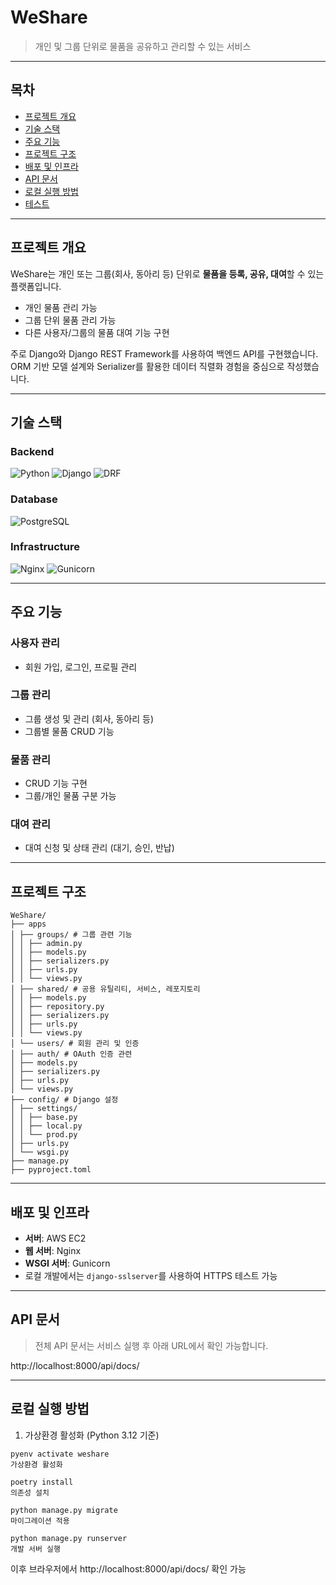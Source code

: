# WeShare

> 개인 및 그룹 단위로 물품을 공유하고 관리할 수 있는 서비스

---

## 목차
- [프로젝트 개요](#프로젝트-개요)
- [기술 스택](#기술-스택)
- [주요 기능](#주요-기능)
- [프로젝트 구조](#프로젝트-구조)
- [배포 및 인프라](#배포-및-인프라)
- [API 문서](#api-문서)
- [로컬 실행 방법](#로컬-실행-방법)
- [테스트](#테스트)

---

## 프로젝트 개요

WeShare는 개인 또는 그룹(회사, 동아리 등) 단위로 **물품을 등록, 공유, 대여**할 수 있는 플랫폼입니다.  
- 개인 물품 관리 가능  
- 그룹 단위 물품 관리 가능  
- 다른 사용자/그룹의 물품 대여 기능 구현  

주로 Django와 Django REST Framework를 사용하여 백엔드 API를 구현했습니다.  
ORM 기반 모델 설계와 Serializer를 활용한 데이터 직렬화 경험을 중심으로 작성했습니다.

---

## 기술 스택

### Backend
![Python](https://img.shields.io/badge/Python-3.12.9-blue?style=flat-square&logo=python)
![Django](https://img.shields.io/badge/Django-5.1.6-green?style=flat-square&logo=django)
![DRF](https://img.shields.io/badge/DRF-3.15.2-red?style=flat-square&logo=django)

### Database
![PostgreSQL](https://img.shields.io/badge/PostgreSQL-14.18-blue?style=flat-square&logo=postgresql)

### Infrastructure
![Nginx](https://img.shields.io/badge/Nginx-1.29.0-lightgrey?style=flat-square&logo=nginx)
![Gunicorn](https://img.shields.io/badge/Gunicorn-23.0.0-orange?style=flat-square)

---

## 주요 기능

### 사용자 관리
- 회원 가입, 로그인, 프로필 관리

### 그룹 관리
- 그룹 생성 및 관리 (회사, 동아리 등)  
- 그룹별 물품 CRUD 기능

### 물품 관리
- CRUD 기능 구현  
- 그룹/개인 물품 구분 가능

### 대여 관리
- 대여 신청 및 상태 관리 (대기, 승인, 반납)

---

## 프로젝트 구조

```
WeShare/
├── apps
│ ├── groups/ # 그룹 관련 기능
│ │ ├── admin.py
│ │ ├── models.py
│ │ ├── serializers.py
│ │ ├── urls.py
│ │ └── views.py
│ ├── shared/ # 공용 유틸리티, 서비스, 레포지토리
│ │ ├── models.py
│ │ ├── repository.py
│ │ ├── serializers.py
│ │ ├── urls.py
│ │ └── views.py
│ └── users/ # 회원 관리 및 인증
│ ├── auth/ # OAuth 인증 관련
│ ├── models.py
│ ├── serializers.py
│ ├── urls.py
│ └── views.py
├── config/ # Django 설정
│ ├── settings/
│ │ ├── base.py
│ │ ├── local.py
│ │ └── prod.py
│ ├── urls.py
│ └── wsgi.py
├── manage.py
├── pyproject.toml

```

---

## 배포 및 인프라
- **서버**: AWS EC2  
- **웹 서버**: Nginx  
- **WSGI 서버**: Gunicorn  
- 로컬 개발에서는 `django-sslserver`를 사용하여 HTTPS 테스트 가능

---

## API 문서

> 전체 API 문서는 서비스 실행 후 아래 URL에서 확인 가능합니다.  

http://localhost:8000/api/docs/

---

## 로컬 실행 방법

1. 가상환경 활성화 (Python 3.12 기준)
```
pyenv activate weshare
가상환경 활성화

poetry install
의존성 설치

python manage.py migrate
마이그레이션 적용

python manage.py runserver
개발 서버 실행

```
이후 브라우저에서 http://localhost:8000/api/docs/ 확인 가능

